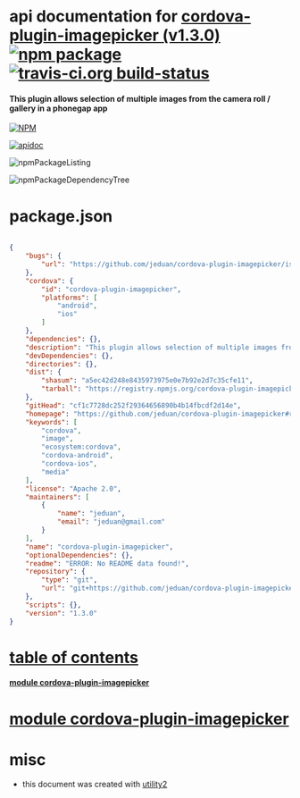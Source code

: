 # api documentation for  [cordova-plugin-imagepicker (v1.3.0)](https://github.com/jeduan/cordova-plugin-imagepicker#readme)  [![npm package](https://img.shields.io/npm/v/npmdoc-cordova-plugin-imagepicker.svg?style=flat-square)](https://www.npmjs.org/package/npmdoc-cordova-plugin-imagepicker) [![travis-ci.org build-status](https://api.travis-ci.org/npmdoc/node-npmdoc-cordova-plugin-imagepicker.svg)](https://travis-ci.org/npmdoc/node-npmdoc-cordova-plugin-imagepicker)
#### This plugin allows selection of multiple images from the camera roll / gallery in a phonegap app

[![NPM](https://nodei.co/npm/cordova-plugin-imagepicker.png?downloads=true)](https://www.npmjs.com/package/cordova-plugin-imagepicker)

[![apidoc](https://npmdoc.github.io/node-npmdoc-cordova-plugin-imagepicker/build/screenCapture.buildNpmdoc.browser._2Fhome_2Ftravis_2Fbuild_2Fnpmdoc_2Fnode-npmdoc-cordova-plugin-imagepicker_2Ftmp_2Fbuild_2Fapidoc.html.png)](https://npmdoc.github.io/node-npmdoc-cordova-plugin-imagepicker/build/apidoc.html)

![npmPackageListing](https://npmdoc.github.io/node-npmdoc-cordova-plugin-imagepicker/build/screenCapture.npmPackageListing.svg)

![npmPackageDependencyTree](https://npmdoc.github.io/node-npmdoc-cordova-plugin-imagepicker/build/screenCapture.npmPackageDependencyTree.svg)



# package.json

```json

{
    "bugs": {
        "url": "https://github.com/jeduan/cordova-plugin-imagepicker/issues"
    },
    "cordova": {
        "id": "cordova-plugin-imagepicker",
        "platforms": [
            "android",
            "ios"
        ]
    },
    "dependencies": {},
    "description": "This plugin allows selection of multiple images from the camera roll / gallery in a phonegap app",
    "devDependencies": {},
    "directories": {},
    "dist": {
        "shasum": "a5ec42d248e8435973975e0e7b92e2d7c35cfe11",
        "tarball": "https://registry.npmjs.org/cordova-plugin-imagepicker/-/cordova-plugin-imagepicker-1.3.0.tgz"
    },
    "gitHead": "cf1c7728dc252f29364656890b4b14fbcdf2d14e",
    "homepage": "https://github.com/jeduan/cordova-plugin-imagepicker#readme",
    "keywords": [
        "cordova",
        "image",
        "ecosystem:cordova",
        "cordova-android",
        "cordova-ios",
        "media"
    ],
    "license": "Apache 2.0",
    "maintainers": [
        {
            "name": "jeduan",
            "email": "jeduan@gmail.com"
        }
    ],
    "name": "cordova-plugin-imagepicker",
    "optionalDependencies": {},
    "readme": "ERROR: No README data found!",
    "repository": {
        "type": "git",
        "url": "git+https://github.com/jeduan/cordova-plugin-imagepicker.git"
    },
    "scripts": {},
    "version": "1.3.0"
}
```



# <a name="apidoc.tableOfContents"></a>[table of contents](#apidoc.tableOfContents)

#### [module cordova-plugin-imagepicker](#apidoc.module.cordova-plugin-imagepicker)



# <a name="apidoc.module.cordova-plugin-imagepicker"></a>[module cordova-plugin-imagepicker](#apidoc.module.cordova-plugin-imagepicker)



# misc
- this document was created with [utility2](https://github.com/kaizhu256/node-utility2)
